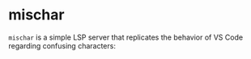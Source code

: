 # mischar

`mischar` is a simple LSP server that replicates the behavior of VS Code
regarding confusing characters: 